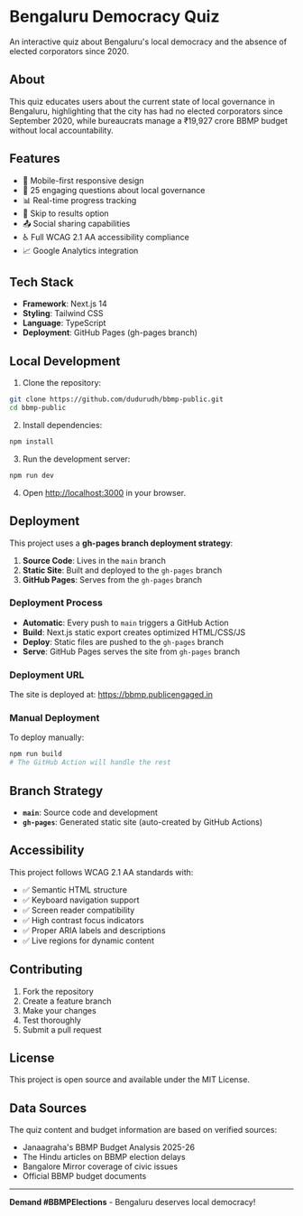 # Bengaluru Democracy Quiz

An interactive quiz about Bengaluru's local democracy and the absence of elected corporators since 2020.

## About

This quiz educates users about the current state of local governance in Bengaluru, highlighting that the city has had no elected corporators since September 2020, while bureaucrats manage a ₹19,927 crore BBMP budget without local accountability.

## Features

- 📱 Mobile-first responsive design
- 🎯 25 engaging questions about local governance
- 📊 Real-time progress tracking
- 🔄 Skip to results option
- 📤 Social sharing capabilities
- ♿ Full WCAG 2.1 AA accessibility compliance
- 📈 Google Analytics integration

## Tech Stack

- **Framework**: Next.js 14
- **Styling**: Tailwind CSS
- **Language**: TypeScript
- **Deployment**: GitHub Pages (gh-pages branch)

## Local Development

1. Clone the repository:
```bash
git clone https://github.com/dudurudh/bbmp-public.git
cd bbmp-public
```

2. Install dependencies:
```bash
npm install
```

3. Run the development server:
```bash
npm run dev
```

4. Open [http://localhost:3000](http://localhost:3000) in your browser.

## Deployment

This project uses a **gh-pages branch deployment strategy**:

1. **Source Code**: Lives in the `main` branch
2. **Static Site**: Built and deployed to the `gh-pages` branch
3. **GitHub Pages**: Serves from the `gh-pages` branch

### Deployment Process

- **Automatic**: Every push to `main` triggers a GitHub Action
- **Build**: Next.js static export creates optimized HTML/CSS/JS
- **Deploy**: Static files are pushed to the `gh-pages` branch
- **Serve**: GitHub Pages serves the site from `gh-pages` branch

### Deployment URL

The site is deployed at: https://bbmp.publicengaged.in

### Manual Deployment

To deploy manually:
```bash
npm run build
# The GitHub Action will handle the rest
```

## Branch Strategy

- **`main`**: Source code and development
- **`gh-pages`**: Generated static site (auto-created by GitHub Actions)

## Accessibility

This project follows WCAG 2.1 AA standards with:

- ✅ Semantic HTML structure
- ✅ Keyboard navigation support
- ✅ Screen reader compatibility
- ✅ High contrast focus indicators
- ✅ Proper ARIA labels and descriptions
- ✅ Live regions for dynamic content

## Contributing

1. Fork the repository
2. Create a feature branch
3. Make your changes
4. Test thoroughly
5. Submit a pull request

## License

This project is open source and available under the MIT License.

## Data Sources

The quiz content and budget information are based on verified sources:

- Janaagraha's BBMP Budget Analysis 2025-26
- The Hindu articles on BBMP election delays
- Bangalore Mirror coverage of civic issues
- Official BBMP budget documents

---

**Demand #BBMPElections** - Bengaluru deserves local democracy! 